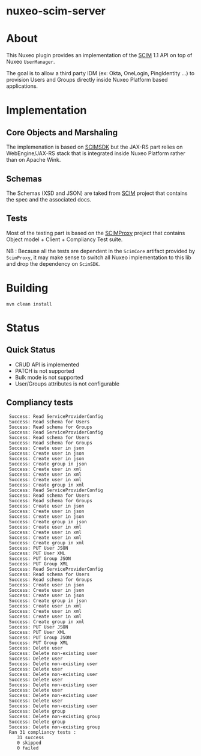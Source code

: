 nuxeo-scim-server
=================

# About

This Nuxeo plugin provides an implementation of the [SCIM](http://www.simplecloud.info/) 1.1 API on top of Nuxeo `UserManager`.

The goal is to allow a third party IDM (ex: Okta, OneLogin, PingIdentity ...) to provision Users and Groups directly inside Nuxeo Platform based applications.

# Implementation

## Core Objects and Marshaling

The implemenation is based on [SCIMSDK](https://code.google.com/p/scimsdk/) but the JAX-RS part relies on WebEngine/JAX-RS stack that is integrated inside Nuxeo Platform rather than on Apache Wink.

## Schemas

The Schemas (XSD and JSON) are taked from [SCIM](http://scim.googlecode.com/svn/trunk) project that contains the spec and the associated docs.

## Tests

Most of the testing part is based on the [SCIMProxy](http://scimproxy.googlecode.com/svn) project that contains Object model + Client + Compliancy Test suite.

NB : Because all the tests are dependent in the `ScimCore` artifact provided by `ScimProxy`, it may make sense to switch all Nuxeo implementation to this lib and drop the dependency on `ScimSDK`.

# Building

    mvn clean install

# Status

## Quick Status

 - CRUD API is implemented
 - PATCH is not supported 
 - Bulk mode is not supported 
 - User/Groups attributes is not configurable

## Compliancy tests

     Success: Read ServiceProviderConfig
     Success: Read schema for Users
     Success: Read schema for Groups
     Success: Read ServiceProviderConfig
     Success: Read schema for Users
     Success: Read schema for Groups
     Success: Create user in json
     Success: Create user in json
     Success: Create user in json
     Success: Create group in json
     Success: Create user in xml
     Success: Create user in xml
     Success: Create user in xml
     Success: Create group in xml
     Success: Read ServiceProviderConfig
     Success: Read schema for Users
     Success: Read schema for Groups
     Success: Create user in json
     Success: Create user in json
     Success: Create user in json
     Success: Create group in json
     Success: Create user in xml
     Success: Create user in xml
     Success: Create user in xml
     Success: Create group in xml
     Success: PUT User JSON
     Success: PUT User XML
     Success: PUT Group JSON
     Success: PUT Group XML
     Success: Read ServiceProviderConfig
     Success: Read schema for Users
     Success: Read schema for Groups
     Success: Create user in json
     Success: Create user in json
     Success: Create user in json
     Success: Create group in json
     Success: Create user in xml
     Success: Create user in xml
     Success: Create user in xml
     Success: Create group in xml
     Success: PUT User JSON
     Success: PUT User XML
     Success: PUT Group JSON
     Success: PUT Group XML
     Success: Delete user
     Success: Delete non-existing user
     Success: Delete user
     Success: Delete non-existing user
     Success: Delete user
     Success: Delete non-existing user
     Success: Delete user
     Success: Delete non-existing user
     Success: Delete user
     Success: Delete non-existing user
     Success: Delete user
     Success: Delete non-existing user
     Success: Delete group
     Success: Delete non-existing group
     Success: Delete group
     Success: Delete non-existing group
     Ran 31 compliancy tests : 
        31 success 
        0 skipped 
        0 failed 




